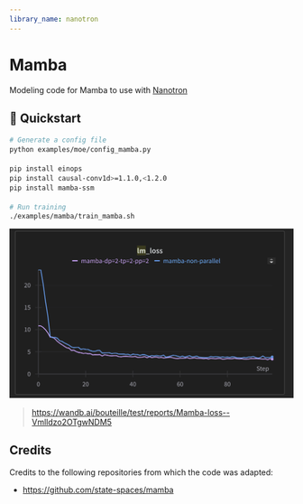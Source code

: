 ```yaml
---
library_name: nanotron
---
```


# Mamba

Modeling code for Mamba to use with [Nanotron](https://github.com/huggingface/nanotron/)

## 🚀 Quickstart

```bash
# Generate a config file
python examples/moe/config_mamba.py

pip install einops
pip install causal-conv1d>=1.1.0,<1.2.0
pip install mamba-ssm

# Run training
./examples/mamba/train_mamba.sh
```

![mamba](./assets/loss_mamba.png)

> https://wandb.ai/bouteille/test/reports/Mamba-loss--Vmlldzo2OTgwNDM5

## Credits
Credits to the following repositories from which the code was adapted:
- https://github.com/state-spaces/mamba
